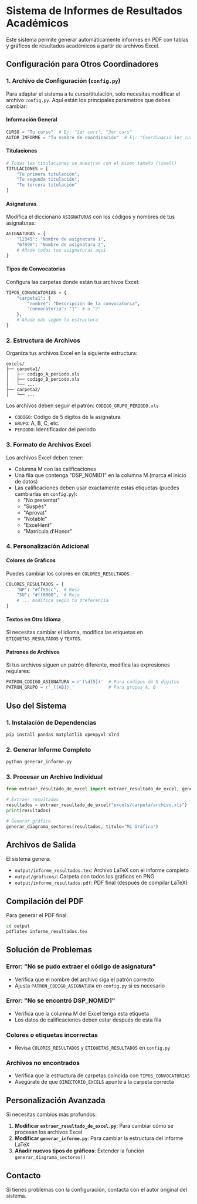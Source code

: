 # Sistema de Informes de Resultados Académicos

Este sistema permite generar automáticamente informes en PDF con tablas y gráficos de resultados académicos a partir de archivos Excel.

## Configuración para Otros Coordinadores

### 1. Archivo de Configuración (`config.py`)

Para adaptar el sistema a tu curso/titulación, solo necesitas modificar el archivo `config.py`. Aquí están los principales parámetros que debes cambiar:

#### Información General
```python
CURSO = "Tu curso"  # Ej: "1er curs", "3er curs"
AUTOR_INFORME = "Tu nombre de coordinación"  # Ej: "Coordinació 1er curs"
```

#### Titulaciones
```python
# Todas las titulaciones se muestran con el mismo tamaño (\small)
TITULACIONES = [
    "Tu primera titulación",
    "Tu segunda titulación",
    "Tu tercera titulación"
]
```

#### Asignaturas
Modifica el diccionario `ASIGNATURAS` con los códigos y nombres de tus asignaturas:
```python
ASIGNATURAS = {
    "12345": "Nombre de asignatura 1",
    "67890": "Nombre de asignatura 2",
    # Añade todas tus asignaturas aquí
}
```

#### Tipos de Convocatorias
Configura las carpetas donde están tus archivos Excel:
```python
TIPOS_CONVOCATORIAS = {
    "carpeta1": {
        "nombre": "Descripción de la convocatoria",
        "convocatoria": "1"  # o "2"
    },
    # Añade más según tu estructura
}
```

### 2. Estructura de Archivos

Organiza tus archivos Excel en la siguiente estructura:
```
excels/
├── carpeta1/
│   ├── codigo_A_periodo.xls
│   ├── codigo_B_periodo.xls
│   └── ...
├── carpeta2/
│   └── ...
```

Los archivos deben seguir el patrón: `CODIGO_GRUPO_PERIODO.xls`
- `CODIGO`: Código de 5 dígitos de la asignatura
- `GRUPO`: A, B, C, etc.
- `PERIODO`: Identificador del período

### 3. Formato de Archivos Excel

Los archivos Excel deben tener:
- Columna M con las calificaciones
- Una fila que contenga "DSP_NOMID1" en la columna M (marca el inicio de datos)
- Las calificaciones deben usar exactamente estas etiquetas (puedes cambiarlas en `config.py`):
  - "No presentat"
  - "Suspès"
  - "Aprovat"
  - "Notable"
  - "Excel·lent"
  - "Matrícula d'Honor"

### 4. Personalización Adicional

#### Colores de Gráficos
Puedes cambiar los colores en `COLORES_RESULTADOS`:
```python
COLORES_RESULTADOS = {
    "NP": "#ff99cc",  # Rosa
    "SU": "#ff0000",  # Rojo
    # ... modifica según tu preferencia
}
```

#### Textos en Otro Idioma
Si necesitas cambiar el idioma, modifica las etiquetas en `ETIQUETAS_RESULTADOS` y `TEXTOS`.

#### Patrones de Archivos
Si tus archivos siguen un patrón diferente, modifica las expresiones regulares:
```python
PATRON_CODIGO_ASIGNATURA = r'(\d{5})'  # Para códigos de 5 dígitos
PATRON_GRUPO = r'_([AB])_'             # Para grupos A, B
```

## Uso del Sistema

### 1. Instalación de Dependencias
```bash
pip install pandas matplotlib openpyxl xlrd
```

### 2. Generar Informe Completo
```bash
python generar_informe.py
```

### 3. Procesar un Archivo Individual
```python
from extraer_resultado_de_excel import extraer_resultado_de_excel, generar_diagrama_sectores

# Extraer resultados
resultados = extraer_resultado_de_excel("excels/carpeta/archivo.xls")
print(resultados)

# Generar gráfico
generar_diagrama_sectores(resultados, titulo="Mi Gráfico")
```

## Archivos de Salida

El sistema genera:
- `output/informe_resultados.tex`: Archivo LaTeX con el informe completo
- `output/graficos/`: Carpeta con todos los gráficos en PNG
- `output/informe_resultados.pdf`: PDF final (después de compilar LaTeX)

## Compilación del PDF

Para generar el PDF final:
```bash
cd output
pdflatex informe_resultados.tex
```

## Solución de Problemas

### Error: "No se pudo extraer el código de asignatura"
- Verifica que el nombre del archivo siga el patrón correcto
- Ajusta `PATRON_CODIGO_ASIGNATURA` en `config.py` si es necesario

### Error: "No se encontró DSP_NOMID1"
- Verifica que la columna M del Excel tenga esta etiqueta
- Los datos de calificaciones deben estar después de esta fila

### Colores o etiquetas incorrectas
- Revisa `COLORES_RESULTADOS` y `ETIQUETAS_RESULTADOS` en `config.py`

### Archivos no encontrados
- Verifica que la estructura de carpetas coincida con `TIPOS_CONVOCATORIAS`
- Asegúrate de que `DIRECTORIO_EXCELS` apunte a la carpeta correcta

## Personalización Avanzada

Si necesitas cambios más profundos:

1. **Modificar `extraer_resultado_de_excel.py`**: Para cambiar cómo se procesan los archivos Excel
2. **Modificar `generar_informe.py`**: Para cambiar la estructura del informe LaTeX
3. **Añadir nuevos tipos de gráficos**: Extender la función `generar_diagrama_sectores()`

## Contacto

Si tienes problemas con la configuración, contacta con el autor original del sistema.
